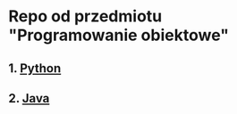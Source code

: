 # Repo od przedmiotu "Programowanie obiektowe"

## 1. [Python](https://github.com/Vex0on/PO162681/tree/main/Python)

## 2. [Java](https://github.com/Vex0on/PO162681/tree/main/Java)
